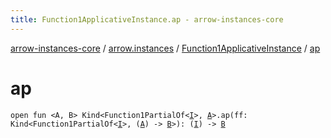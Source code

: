 ```yaml
---
title: Function1ApplicativeInstance.ap - arrow-instances-core
---
```


[arrow-instances-core](../../index.html) / [arrow.instances](../index.html) / [Function1ApplicativeInstance](index.html) / [ap](./ap.html)

# ap

`open fun <A, B> Kind<Function1PartialOf<`[`I`](index.html#I)`>, `[`A`](ap.html#A)`>.ap(ff: Kind<Function1PartialOf<`[`I`](index.html#I)`>, (`[`A`](ap.html#A)`) -> `[`B`](ap.html#B)`>): (`[`I`](index.html#I)`) -> `[`B`](ap.html#B)